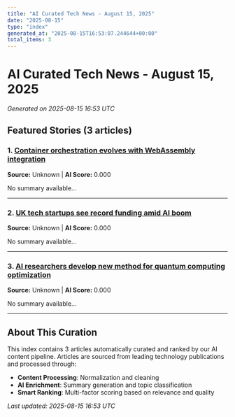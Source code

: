 ```yaml
---
title: "AI Curated Tech News - August 15, 2025"
date: "2025-08-15"
type: "index"
generated_at: "2025-08-15T16:53:07.244644+00:00"
total_items: 3
---
```


# AI Curated Tech News - August 15, 2025

*Generated on 2025-08-15 16:53 UTC*

## Featured Stories (3 articles)

### 1. [Container orchestration evolves with WebAssembly integration](./container-orchestration-evolves-with-webassembly-i.md)

**Source:** Unknown | **AI Score:** 0.000

No summary available...

---

### 2. [UK tech startups see record funding amid AI boom](./uk-tech-startups-see-record-funding-amid-ai-boom.md)

**Source:** Unknown | **AI Score:** 0.000

No summary available...

---

### 3. [AI researchers develop new method for quantum computing optimization](./ai-researchers-develop-new-method-for-quantum-comp.md)

**Source:** Unknown | **AI Score:** 0.000

No summary available...

---


## About This Curation

This index contains 3 articles automatically curated and ranked by our AI content pipeline. Articles are sourced from leading technology publications and processed through:

- **Content Processing**: Normalization and cleaning
- **AI Enrichment**: Summary generation and topic classification  
- **Smart Ranking**: Multi-factor scoring based on relevance and quality

*Last updated: 2025-08-15 16:53 UTC*

